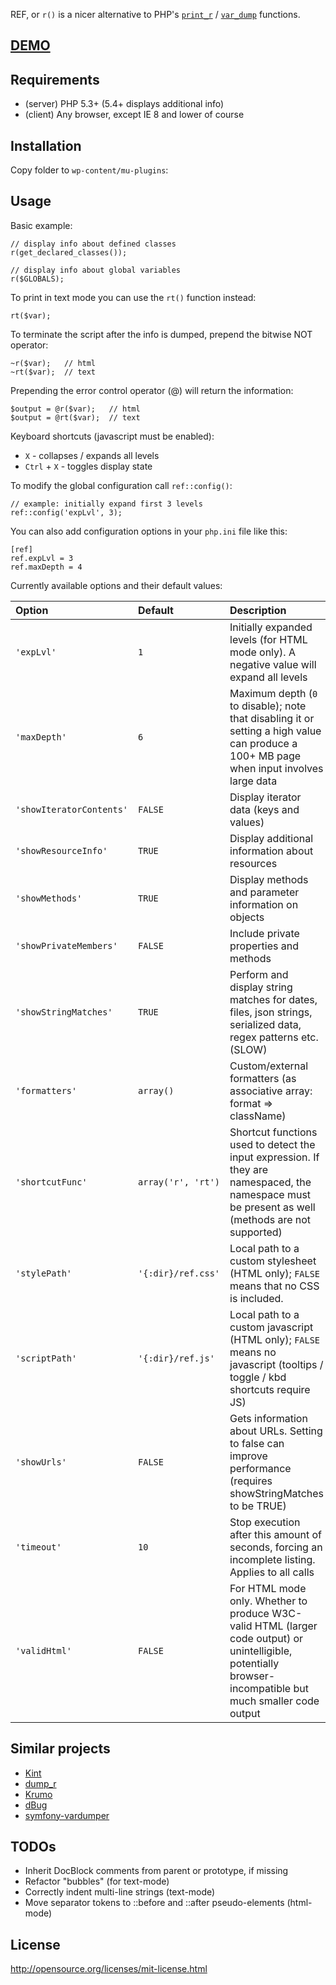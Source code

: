 REF, or `r()` is a nicer alternative to PHP's [`print_r`](http://php.net/manual/en/function.print-r.php) / [`var_dump`](http://php.net/manual/en/function.var-dump.php) functions.

## [DEMO](http://dev.digitalnature.eu/php-ref/) ##

## Requirements ##

- (server) PHP 5.3+ (5.4+  displays additional info)
- (client) Any browser, except IE 8 and lower of course

## Installation

Copy folder to `wp-content/mu-plugins`:

## Usage ##

Basic example:

    // display info about defined classes
    r(get_declared_classes());

    // display info about global variables
    r($GLOBALS);

To print in text mode you can use the `rt()` function instead:

    rt($var);

To terminate the script after the info is dumped, prepend the bitwise NOT operator:

    ~r($var);   // html
    ~rt($var);  // text

Prepending the error control operator (@) will return the information:

    $output = @r($var);   // html
    $output = @rt($var);  // text

Keyboard shortcuts (javascript must be enabled):

- `X` - collapses / expands all levels
- `Ctrl` + `X` - toggles display state

To modify the global configuration call `ref::config()`:

    // example: initially expand first 3 levels
    ref::config('expLvl', 3);

You can also add configuration options in your `php.ini` file like this:

    [ref]
    ref.expLvl = 3
    ref.maxDepth = 4

Currently available options and their default values:

| Option                    | Default             | Description
|:------------------------- |:------------------- |:-----------------------------------------------
| `'expLvl'`                | `1`                 | Initially expanded levels (for HTML mode only). A negative value will expand all levels
| `'maxDepth'`              | `6`                 | Maximum depth (`0` to disable); note that disabling it or setting a high value can produce a 100+ MB page when input involves large data
| `'showIteratorContents'`  | `FALSE`             | Display iterator data (keys and values)
| `'showResourceInfo'`      | `TRUE`              | Display additional information about resources
| `'showMethods'`           | `TRUE`              | Display methods and parameter information on objects
| `'showPrivateMembers'`    | `FALSE`             | Include private properties and methods
| `'showStringMatches'`     | `TRUE`              | Perform and display string matches for dates, files, json strings, serialized data, regex patterns etc. (SLOW)
| `'formatters'`            | `array()`           | Custom/external formatters (as associative array: format => className)
| `'shortcutFunc'`          | `array('r', 'rt')`  | Shortcut functions used to detect the input expression. If they are namespaced, the namespace must be present as well (methods are not  supported)
| `'stylePath'`             | `'{:dir}/ref.css'`  | Local path to a custom stylesheet (HTML only); `FALSE` means that no CSS is included.
| `'scriptPath'`            | `'{:dir}/ref.js'`   | Local path to a custom javascript (HTML only); `FALSE` means no javascript (tooltips / toggle / kbd shortcuts require JS)
| `'showUrls'`              | `FALSE`             | Gets information about URLs. Setting to false can improve performance (requires showStringMatches to be TRUE)
| `'timeout'`               | `10`                | Stop execution after this amount of seconds, forcing an incomplete listing. Applies to all calls
| `'validHtml'`             | `FALSE`             | For HTML mode only. Whether to produce W3C-valid HTML (larger code output) or unintelligible, potentially browser-incompatible but much smaller code output

## Similar projects

- [Kint](http://raveren.github.io/kint/)
- [dump_r](https://github.com/leeoniya/dump_r.php)
- [Krumo](http://sourceforge.net/projects/krumo/)
- [dBug](http://dbug.ospinto.com/)
- [symfony-vardumper](http://www.sitepoint.com/var_dump-introducing-symfony-vardumper/)


## TODOs

- Inherit DocBlock comments from parent or prototype, if missing
- Refactor "bubbles" (for text-mode)
- Correctly indent multi-line strings (text-mode)
- Move separator tokens to ::before and ::after pseudo-elements (html-mode)


## License

http://opensource.org/licenses/mit-license.html
